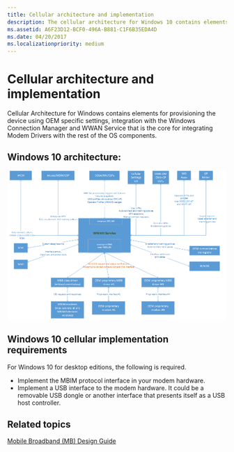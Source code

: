 ```yaml
---
title: Cellular architecture and implementation
description: The cellular architecture for Windows 10 contains elements from both Windows 8.1 and Windows Phone 8.1.
ms.assetid: A6F23D12-BCF0-496A-B881-C1F6B35EDA4D
ms.date: 04/20/2017
ms.localizationpriority: medium
---
```


# Cellular architecture and implementation

Cellular Architecture for Windows contains elements for provisioning the device using OEM specific settings, integration with the Windows Connection Manager and WWAN Service that is the core for integrating Modem Drivers with the rest of the OS components.

## Windows 10 architecture:

![windows 10 cellular architecture](images/CellularArchitecture.png)

## Windows 10 cellular implementation requirements

For Windows 10 for desktop editions, the following is required.

-   Implement the MBIM protocol interface in your modem hardware.
-   Implement a USB interface to the modem hardware. It could be a removable USB dongle or another interface that presents itself as a USB host controller.

## Related topics


[Mobile Broadband (MB) Design Guide](mobile-broadband--mb--design-guide.md)

 

 






